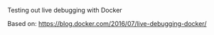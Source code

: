 Testing out live debugging with Docker

Based on: https://blog.docker.com/2016/07/live-debugging-docker/
